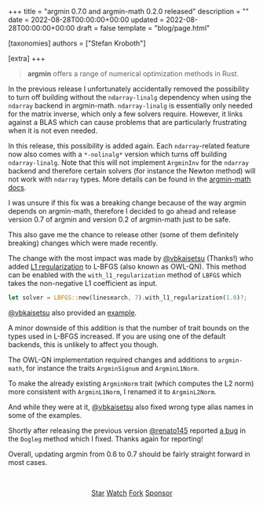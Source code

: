 +++
title = "argmin 0.7.0 and argmin-math 0.2.0 released"
description = ""
date = 2022-08-28T00:00:00+00:00
updated = 2022-08-28T00:00:00+00:00
draft = false
template = "blog/page.html"

[taxonomies]
authors = ["Stefan Kroboth"]

[extra]
+++

> <b>argmin</b> offers a range of numerical optimization methods in Rust.

In the previous release I unfortunately accidentally removed the possibility to turn off building without the `ndarray-linalg` dependency when using the `ndarray` backend in argmin-math.
`ndarray-linalg` is essentially only needed for the matrix inverse, which only a few solvers require.
However, it links against a BLAS which can cause problems that are particularly frustrating when it is not even needed.

In this release, this possibility is added again.
Each `ndarray`-related feature now also comes with a `*-nolinalg*` version which turns off building `ndarray-linalg`.
Note that this will not implement `ArgminInv` for the `ndarray` backend and therefore certain solvers (for instance the Newton method) will not work with `ndarray` types.
More details can be found in the [argmin-math docs](https://docs.rs/argmin-math/). 

I was unsure if this fix was a breaking change because of the way argmin depends on argmin-math, therefore I decided to go ahead and release version 0.7 of argmin and version 0.2 of argmin-math just to be safe.

This also gave me the chance to release other (some of them definitely breaking) changes which were made recently.

The change with the most impact was made by [@vbkaisetsu](https://github.com/vbkaisetsu) (Thanks!) who added [L1 regularization](L1-regularization) to L-BFGS (also known as OWL-QN). 
This method can be enabled with the `with_l1_regularization` method of `LBFGS` which takes the non-negative L1 coefficient as input.

```rust
let solver = LBFGS::new(linesearch, 7).with_l1_regularization(1.0)?;
```

[@vbkaisetsu](https://github.com/vbkaisetsu) also provided an [example](https://github.com/argmin-rs/argmin/blob/main/argmin/examples/owl_qn.rs). 

A minor downside of this addition is that the number of trait bounds on the types used in L-BFGS increased.
If you are using one of the default backends, this is unlikely to affect you though.

The OWL-QN implementation required changes and additions to `argmin-math`, for instance the traits `ArgminSignum` and `ArgminL1Norm`. 

To make the already existing `ArgminNorm` trait (which computes the L2 norm) more consistent with `ArgminL1Norm`, I renamed it to `ArgminL2Norm`.

And while they were at it, [@vbkaisetsu](https://github.com/vbkaisetsu) also fixed wrong type alias names in some of the examples.

Shortly after releasing the previous version [@renato145](https://github.com/renato145) reported [a bug](https://github.com/argmin-rs/argmin/issues/246) in the `Dogleg` method which I fixed.
Thanks again for reporting!


Overall, updating argmin from 0.6 to 0.7 should be fairly straight forward in most cases.


<br>
<script async defer src="https://buttons.github.io/buttons.js"></script>
<p align="center">
<a class="github-button" href="https://github.com/argmin-rs/argmin" data-icon="octicon-star" data-size="large" data-show-count="true" aria-label="Star argmin-rs/argmin on GitHub">Star</a>
<a class="github-button" href="https://github.com/argmin-rs/argmin/subscription" data-icon="octicon-eye" data-size="large" data-show-count="true" aria-label="Watch argmin-rs/argmin on GitHub">Watch</a>
<a class="github-button" href="https://github.com/argmin-rs/argmin/fork" data-icon="octicon-repo-forked" data-size="large" data-show-count="true" aria-label="Fork argmin-rs/argmin on GitHub">Fork</a>
<a class="github-button" href="https://github.com/sponsors/stefan-k" data-icon="octicon-heart" data-size="large" aria-label="Sponsor @stefan-k on GitHub">Sponsor</a>
</p>

